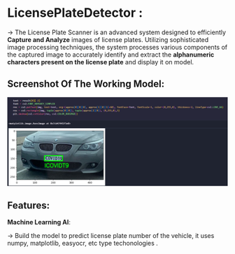 # LicensePlateDetector :

->  The License Plate Scanner is an advanced system designed to efficiently **Capture and Analyze** images of license plates. Utilizing sophisticated image processing techniques, the system processes various components of the captured image to accurately identify and extract the **alphanumeric characters present on the license plate** and display it on model.


## Screenshot Of The Working Model:

  <img width="1408" alt="image" 
  src="https://github.com/SriKrishna134/LicensePlateDetector-/blob/main/assets/thumbnail.png">
  

## Features:



  **Machine Learning AI**:
  
  ->  Build the model to predict license plate number of the vehicle, it uses numpy, matplotlib, easyocr, etc type techonologies .
